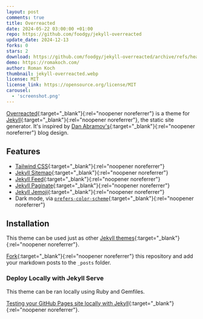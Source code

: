 ```yaml
---
layout: post
comments: true
title: Overreacted
date: 2024-05-22 03:00:00 +01:00
repo: https://github.com/foodgy/jekyll-overreacted
update_date: 2024-12-13
forks: 0
stars: 2
download: https://github.com/foodgy/jekyll-overreacted/archive/refs/heads/main.zip
demo: https://romakoch.com/
author: Roman Koch
thumbnail: jekyll-overreacted.webp
license: MIT
license_link: https://opensource.org/license/MIT
carousel:
  - 'screenshot.png'
---
```


[Overreacted](https://github.com/foodgy/jekyll-overreacted){:target="_blank"}{:rel="noopener noreferrer"} is a theme for [Jekyll](http://jekyllrb.com){:target="_blank"}{:rel="noopener noreferrer"}, the static site generator. It's inspired by [Dan Abramov's](https://overreacted.io/){:target="_blank"}{:rel="noopener noreferrer"} blog design.

## Features

* [Tailwind CSS](https://tailwindcss.com/){:target="_blank"}{:rel="noopener noreferrer"}
* [Jekyll Sitemap](https://github.com/jekyll/jekyll-sitemap){:target="_blank"}{:rel="noopener noreferrer"}
* [Jekyll Feed](https://github.com/jekyll/jekyll-feed/){:target="_blank"}{:rel="noopener noreferrer"}
* [Jekyll Paginate](https://github.com/jekyll/jekyll-paginate){:target="_blank"}{:rel="noopener noreferrer"}
* [Jekyll Jemoji](https://github.com/jekyll/jemoji){:target="_blank"}{:rel="noopener noreferrer"}
* Dark mode, via [`prefers-color-scheme`](https://developer.mozilla.org/en-US/docs/Web/CSS/@media/prefers-color-scheme){:target="_blank"}{:rel="noopener noreferrer"}

## Installation

This theme can be used just as other [Jekyll themes](https://pages.github.com){:target="_blank"}{:rel="noopener noreferrer"}.

[Fork](https://github.com/sighingnow/jekyll-gitbook/fork){:target="_blank"}{:rel="noopener noreferrer"} this repository and add your markdown posts to the `_posts` folder.

### Deploy Locally with Jekyll Serve

This theme can be ran locally using Ruby and Gemfiles.

[Testing your GitHub Pages site locally with Jekyll](https://docs.github.com/en/pages/setting-up-a-github-pages-site-with-jekyll/testing-your-github-pages-site-locally-with-jekyll){:target="_blank"}{:rel="noopener noreferrer"}.
